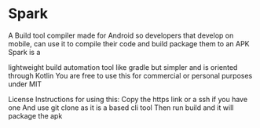 # Spark
A Build tool compiler made for Android so developers that develop on mobile, can use it to compile their code and build package them to an APK Spark is a 

lightweight build automation tool like gradle but simpler and is oriented through Kotlin You are free to use this for commercial or personal purposes under MIT 

License Instructions for using this: Copy the https link or a ssh if you have one And use git clone as it is a based cli tool Then run build and it will package the apk
